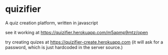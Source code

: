 # quizifier
A quiz creation platform, written in javascript

see it working at https://quizifier.herokuapp.com/m5apmp9mtz/open

try creating quizes at https://quizifier-create.herokuapp.com
(it will ask for a password, which is just hardcoded in the server source.)
